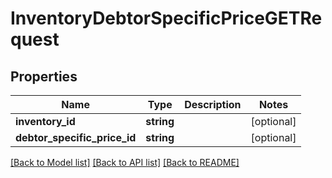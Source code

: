 # InventoryDebtorSpecificPriceGETRequest

## Properties
Name | Type | Description | Notes
------------ | ------------- | ------------- | -------------
**inventory_id** | **string** |  | [optional] 
**debtor_specific_price_id** | **string** |  | [optional] 

[[Back to Model list]](../README.md#documentation-for-models) [[Back to API list]](../README.md#documentation-for-api-endpoints) [[Back to README]](../README.md)


